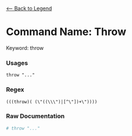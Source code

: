 [<-- Back to Legend](../legend.md)

# Command Name: Throw
Keyword: throw

### Usages
```
throw "..."
```

### Regex
```regexp
(((throw)( (\"((\\\")|[^\"])+\"))))
```

### Raw Documentation
```yml
# throw "..."
```
